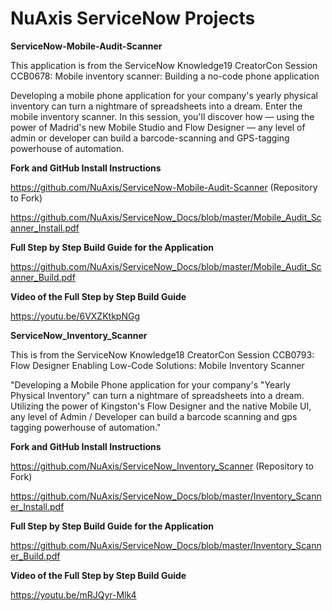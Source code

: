 # NuAxis ServiceNow Projects

**ServiceNow-Mobile-Audit-Scanner**

This application is from the ServiceNow Knowledge19 CreatorCon Session CCB0678: Mobile inventory scanner: Building a no-code phone application

Developing a mobile phone application for your company's yearly physical inventory can turn a nightmare of spreadsheets into a dream. Enter the mobile inventory scanner. In this session, you'll discover how — using the power of Madrid's new Mobile Studio and Flow Designer — any level of admin or developer can build a barcode-scanning and GPS-tagging powerhouse of automation.

**Fork and GitHub Install Instructions**

https://github.com/NuAxis/ServiceNow-Mobile-Audit-Scanner (Repository to Fork)

https://github.com/NuAxis/ServiceNow_Docs/blob/master/Mobile_Audit_Scanner_Install.pdf

**Full Step by Step Build Guide for the Application**

https://github.com/NuAxis/ServiceNow_Docs/blob/master/Mobile_Audit_Scanner_Build.pdf

**Video of the Full Step by Step Build Guide**

https://youtu.be/6VXZKtkpNGg


**ServiceNow_Inventory_Scanner**

This is from the ServiceNow Knowledge18 CreatorCon Session CCB0793: Flow Designer Enabling Low-Code Solutions: Mobile Inventory Scanner

"Developing a Mobile Phone application for your company's "Yearly Physical Inventory" can turn a nightmare of spreadsheets into a dream. Utilizing the power of Kingston's Flow Designer and the native Mobile UI, any level of Admin / Developer can build a barcode scanning and gps tagging powerhouse of automation."

**Fork and GitHub Install Instructions**

https://github.com/NuAxis/ServiceNow_Inventory_Scanner (Repository to Fork)

https://github.com/NuAxis/ServiceNow_Docs/blob/master/Inventory_Scanner_Install.pdf

**Full Step by Step Build Guide for the Application**

https://github.com/NuAxis/ServiceNow_Docs/blob/master/Inventory_Scanner_Build.pdf

**Video of the Full Step by Step Build Guide**

https://youtu.be/mRJQyr-Mlk4
